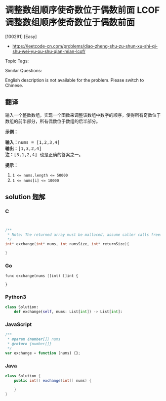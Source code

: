 # 调整数组顺序使奇数位于偶数前面 LCOF 调整数组顺序使奇数位于偶数前面

[100291] [Easy]

- https://leetcode-cn.com/problems/diao-zheng-shu-zu-shun-xu-shi-qi-shu-wei-yu-ou-shu-qian-mian-lcof/

Topic Tags:

Similar Questions:

English description is not available for the problem. Please switch to Chinese.

## 翻译

输入一个整数数组，实现一个函数来调整该数组中数字的顺序，使得所有奇数位于数组的前半部分，所有偶数位于数组的后半部分。

**示例：**

<pre><strong>输入：</strong>nums =&nbsp;[1,2,3,4]
<strong>输出：</strong>[1,3,2,4] 
<strong>注：</strong>[3,1,2,4] 也是正确的答案之一。</pre>

**提示：**

1.  `1 <= nums.length <= 50000`
2.  `1 <= nums[i] <= 10000`

## solution 题解

### C

```c


/**
 * Note: The returned array must be malloced, assume caller calls free().
 */
int* exchange(int* nums, int numsSize, int* returnSize){

}


```

### Go

```golang
func exchange(nums []int) []int {

}
```

### Python3

```python
class Solution:
    def exchange(self, nums: List[int]) -> List[int]:
```

### JavaScript

```javascript
/**
 * @param {number[]} nums
 * @return {number[]}
 */
var exchange = function (nums) {};
```

### Java

```java
class Solution {
    public int[] exchange(int[] nums) {

    }
}
```
